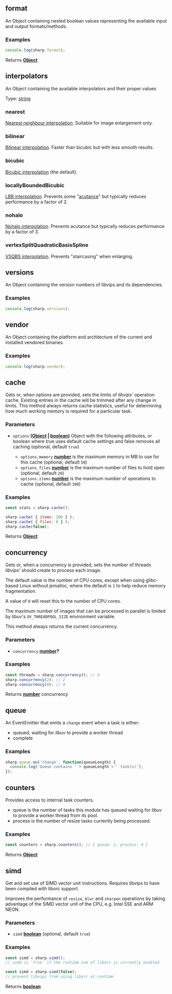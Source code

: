 <!-- Generated by documentation.js. Update this documentation by updating the source code. -->

## format

An Object containing nested boolean values representing the available input and output formats/methods.

### Examples

```javascript
console.log(sharp.format);
```

Returns **[Object][1]** 

## interpolators

An Object containing the available interpolators and their proper values

Type: [string][2]

### nearest

[Nearest neighbour interpolation][3]. Suitable for image enlargement only.

### bilinear

[Bilinear interpolation][4]. Faster than bicubic but with less smooth results.

### bicubic

[Bicubic interpolation][5] (the default).

### locallyBoundedBicubic

[LBB interpolation][6]. Prevents some "[acutance][7]" but typically reduces performance by a factor of 2.

### nohalo

[Nohalo interpolation][8]. Prevents acutance but typically reduces performance by a factor of 3.

### vertexSplitQuadraticBasisSpline

[VSQBS interpolation][9]. Prevents "staircasing" when enlarging.

## versions

An Object containing the version numbers of libvips and its dependencies.

### Examples

```javascript
console.log(sharp.versions);
```

## vendor

An Object containing the platform and architecture
of the current and installed vendored binaries.

### Examples

```javascript
console.log(sharp.vendor);
```

## cache

Gets or, when options are provided, sets the limits of *libvips'* operation cache.
Existing entries in the cache will be trimmed after any change in limits.
This method always returns cache statistics,
useful for determining how much working memory is required for a particular task.

### Parameters

*   `options` **([Object][1] | [boolean][10])** Object with the following attributes, or boolean where true uses default cache settings and false removes all caching (optional, default `true`)

    *   `options.memory` **[number][11]** is the maximum memory in MB to use for this cache (optional, default `50`)
    *   `options.files` **[number][11]** is the maximum number of files to hold open (optional, default `20`)
    *   `options.items` **[number][11]** is the maximum number of operations to cache (optional, default `100`)

### Examples

```javascript
const stats = sharp.cache();
```

```javascript
sharp.cache( { items: 200 } );
sharp.cache( { files: 0 } );
sharp.cache(false);
```

Returns **[Object][1]** 

## concurrency

Gets or, when a concurrency is provided, sets
the number of threads *libvips'* should create to process each image.

The default value is the number of CPU cores,
except when using glibc-based Linux without jemalloc,
where the default is `1` to help reduce memory fragmentation.

A value of `0` will reset this to the number of CPU cores.

The maximum number of images that can be processed in parallel
is limited by libuv's `UV_THREADPOOL_SIZE` environment variable.

This method always returns the current concurrency.

### Parameters

*   `concurrency` **[number][11]?** 

### Examples

```javascript
const threads = sharp.concurrency(); // 4
sharp.concurrency(2); // 2
sharp.concurrency(0); // 4
```

Returns **[number][11]** concurrency

## queue

An EventEmitter that emits a `change` event when a task is either:

*   queued, waiting for *libuv* to provide a worker thread
*   complete

### Examples

```javascript
sharp.queue.on('change', function(queueLength) {
  console.log('Queue contains ' + queueLength + ' task(s)');
});
```

## counters

Provides access to internal task counters.

*   queue is the number of tasks this module has queued waiting for *libuv* to provide a worker thread from its pool.
*   process is the number of resize tasks currently being processed.

### Examples

```javascript
const counters = sharp.counters(); // { queue: 2, process: 4 }
```

Returns **[Object][1]** 

## simd

Get and set use of SIMD vector unit instructions.
Requires libvips to have been compiled with liborc support.

Improves the performance of `resize`, `blur` and `sharpen` operations
by taking advantage of the SIMD vector unit of the CPU, e.g. Intel SSE and ARM NEON.

### Parameters

*   `simd` **[boolean][10]**  (optional, default `true`)

### Examples

```javascript
const simd = sharp.simd();
// simd is `true` if the runtime use of liborc is currently enabled
```

```javascript
const simd = sharp.simd(false);
// prevent libvips from using liborc at runtime
```

Returns **[boolean][10]** 

[1]: https://developer.mozilla.org/docs/Web/JavaScript/Reference/Global_Objects/Object

[2]: https://developer.mozilla.org/docs/Web/JavaScript/Reference/Global_Objects/String

[3]: http://en.wikipedia.org/wiki/Nearest-neighbor_interpolation

[4]: http://en.wikipedia.org/wiki/Bilinear_interpolation

[5]: http://en.wikipedia.org/wiki/Bicubic_interpolation

[6]: https://github.com/libvips/libvips/blob/master/libvips/resample/lbb.cpp#L100

[7]: http://en.wikipedia.org/wiki/Acutance

[8]: http://eprints.soton.ac.uk/268086/

[9]: https://github.com/libvips/libvips/blob/master/libvips/resample/vsqbs.cpp#L48

[10]: https://developer.mozilla.org/docs/Web/JavaScript/Reference/Global_Objects/Boolean

[11]: https://developer.mozilla.org/docs/Web/JavaScript/Reference/Global_Objects/Number
